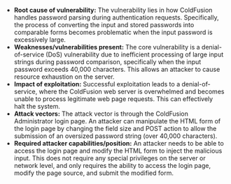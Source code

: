 - **Root cause of vulnerability:** The vulnerability lies in how ColdFusion handles password parsing during authentication requests. Specifically, the process of converting the input and stored passwords into comparable forms becomes problematic when the input password is excessively large.
- **Weaknesses/vulnerabilities present:** The core vulnerability is a denial-of-service (DoS) vulnerability due to inefficient processing of large input strings during password comparison, specifically when the input password exceeds 40,000 characters. This allows an attacker to cause resource exhaustion on the server.
- **Impact of exploitation:** Successful exploitation leads to a denial-of-service, where the ColdFusion web server is overwhelmed and becomes unable to process legitimate web page requests. This can effectively halt the system.
- **Attack vectors:** The attack vector is through the ColdFusion Administrator login page. An attacker can manipulate the HTML form of the login page by changing the field size and POST action to allow the submission of an oversized password string (over 40,000 characters).
- **Required attacker capabilities/position:** An attacker needs to be able to access the login page and modify the HTML form to inject the malicious input. This does not require any special privileges on the server or network level, and only requires the ability to access the login page, modify the page source, and submit the modified form.